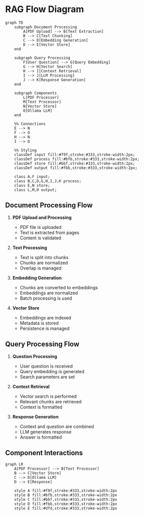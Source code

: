 # RAG Flow Diagram

```mermaid
graph TD
    subgraph Document Processing
        A[PDF Upload] --> B[Text Extraction]
        B --> C[Text Chunking]
        C --> D[Embedding Generation]
        D --> E[Vector Store]
    end

    subgraph Query Processing
        F[User Question] --> G[Query Embedding]
        G --> H[Vector Search]
        H --> I[Context Retrieval]
        I --> J[LLM Processing]
        J --> K[Response Generation]
    end

    subgraph Components
        L[PDF Processor]
        M[Text Processor]
        N[Vector Store]
        O[Ollama LLM]
    end

    %% Connections
    E --> N
    F --> O
    H --> N
    I --> O

    %% Styling
    classDef input fill:#f9f,stroke:#333,stroke-width:2px;
    classDef process fill:#bfb,stroke:#333,stroke-width:2px;
    classDef store fill:#bbf,stroke:#333,stroke-width:2px;
    classDef output fill:#fbb,stroke:#333,stroke-width:2px;

    class A,F input;
    class B,C,D,G,H,I,J,K process;
    class E,N store;
    class L,M,O output;
```

## Document Processing Flow

1. **PDF Upload and Processing**
   - PDF file is uploaded
   - Text is extracted from pages
   - Content is validated

2. **Text Processing**
   - Text is split into chunks
   - Chunks are normalized
   - Overlap is managed

3. **Embedding Generation**
   - Chunks are converted to embeddings
   - Embeddings are normalized
   - Batch processing is used

4. **Vector Store**
   - Embeddings are indexed
   - Metadata is stored
   - Persistence is managed

## Query Processing Flow

1. **Question Processing**
   - User question is received
   - Query embedding is generated
   - Search parameters are set

2. **Context Retrieval**
   - Vector search is performed
   - Relevant chunks are retrieved
   - Context is formatted

3. **Response Generation**
   - Context and question are combined
   - LLM generates response
   - Answer is formatted

## Component Interactions

```mermaid
graph LR
    A[PDF Processor] --> B[Text Processor]
    B --> C[Vector Store]
    C --> D[Ollama LLM]
    D --> E[Response]
    
    style A fill:#f9f,stroke:#333,stroke-width:2px
    style B fill:#bfb,stroke:#333,stroke-width:2px
    style C fill:#bbf,stroke:#333,stroke-width:2px
    style D fill:#fbb,stroke:#333,stroke-width:2px
    style E fill:#dfd,stroke:#333,stroke-width:2px
``` 